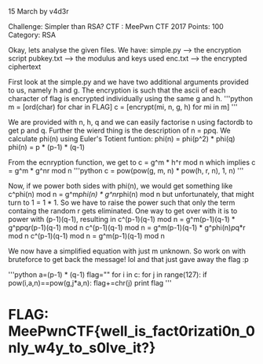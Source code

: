 15 March  by v4d3r

Challenge: Simpler than RSA?
CTF : MeePwn CTF 2017
Points: 100
Category: RSA

Okay, lets analyse the given files. We have:
        simple.py  -->  the encryption script
        pubkey.txt -->  the modulus and keys used
        enc.txt    -->  the encrypted ciphertext

First look at the simple.py and we have two additional arguments provided to us, namely h and g.
The encryption is such that the ascii of each character of flag is encrypted individually using the same g and h.
'''python
m = [ord(char) for char in FLAG]
c = [encrypt(mi, n, g, h) for mi in m]
'''

We are provided with n, h, q and we can easily factorise n using factordb to get p and q.
Further the wierd thing is the description of n = p*p*q. We calculate phi(n) using Euler's Totient funtion:
phi(n) = phi(p^2) * phi(q)
phi(n) = p * (p-1) * (q-1)

From the ecnryption function, we get to c = g^m * h^r mod n
which implies c = g^m * g^nr mod n
'''python
        c = pow(pow(g, m, n) * pow(h, r, n), 1, n)
'''

Now, if we power both sides with phi(n), we would get something like
c^phi(n) mod n = g^m*phi(n) * g^nr*phi(n) mod n
but unfortunately, that might turn to 1 = 1 * 1. So we have to raise the power such that only the term containg the random r gets eliminated. One way to get over with it is to power with (p-1)(q-1), resulting in
c^(p-1)(q-1) mod n = g^m(p-1)(q-1) * g^p*p*q*r*(p-1)(q-1) mod n
c^(p-1)(q-1) mod n = g^m(p-1)(q-1) * g^phi(n)*p*q*r mod n
c^(p-1)(q-1) mod n = g^m(p-1)(q-1) mod n


We now have a simplified equation with just m unknown. So work on with bruteforce to get back the message! lol and that just gave away the flag :p

'''python
a=(p-1) * (q-1)
flag=""
for i in c:
        for j in range(127):
                if pow(i,a,n)==pow(g,j*a,n):
                        flag+=chr(j)
print flag
'''

# FLAG: MeePwnCTF{well_is_fact0rizati0n_0nly_w4y_to_s0lve_it?}

